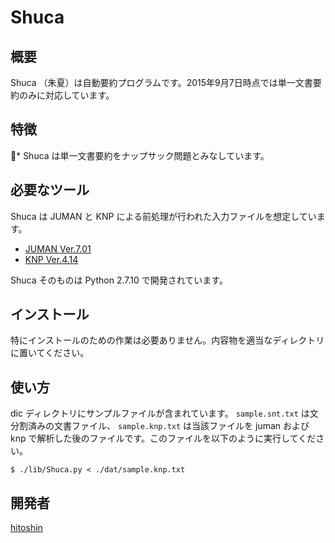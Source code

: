 Shuca
====

## 概要
Shuca （朱夏）は自動要約プログラムです。2015年9月7日時点では単一文書要約のみに対応しています。

## 特徴
* Shuca は単一文書要約をナップサック問題とみなしています。

## 必要なツール
Shuca は JUMAN と KNP による前処理が行われた入力ファイルを想定しています。

* [JUMAN Ver.7.01](http://nlp.ist.i.kyoto-u.ac.jp/index.php?JUMAN)
* [KNP Ver.4.14](http://nlp.ist.i.kyoto-u.ac.jp/index.php?KNP)

Shuca そのものは Python 2.7.10 で開発されています。

## インストール
特にインストールのための作業は必要ありません。内容物を適当なディレクトリに置いてください。

## 使い方
dic ディレクトリにサンプルファイルが含まれています。 `sample.snt.txt` は文分割済みの文書ファイル、 `sample.knp.txt` は当該ファイルを juman および knp で解析した後のファイルです。このファイルを以下のように実行してください。

    $ ./lib/Shuca.py < ./dat/sample.knp.txt


## 開発者
[hitoshin](https://github.com/hitoshin)

